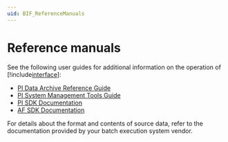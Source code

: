 ```yaml
---
uid: BIF_ReferenceManuals
---
```


# Reference manuals

<!-- Mark Bishop 6/18/21: Customized for Emerson Syncade -->

See the following user guides for additional information on the operation of [!include[interface](../includes/interface-name.md)]:

* [PI Data Archive Reference Guide](https://livelibrary.osisoft.com/LiveLibrary/web/pub.xql?c=t&action=home&pub=server-v11&lang=en#addHistory=true&filename=GUID-B4F5E027-DE91-4E72-B603-84EF4C7525DB.xml&docid=GUID-8B8636B2-EF7E-42C9-B714-DCD98B424F70&inner_id=&tid=&query=&scope=&resource=&toc=false&eventType=lcContent.loadDocGUID-8B8636B2-EF7E-42C9-B714-DCD98B424F70)
* [PI System Management Tools Guide](https://livelibrary.osisoft.com/LiveLibrary/web/pub.xql?c=t&action=home&pub=server-v11&lang=en#addHistory=true&filename=GUID-CE1C4D56-C643-4A17-A0CF-D1422909DFC9.xml&docid=GUID-E2B22636-70CD-449C-AC11-9B3A128A3DC0&inner_id=&tid=&query=&scope=&resource=&toc=false&eventType=lcContent.loadDocGUID-E2B22636-70CD-449C-AC11-9B3A128A3DC0)
* [PI SDK Documentation](https://techsupport.osisoft.com/Documentation/PI-SDK/title.html)
* [AF SDK Documentation](https://techsupport.osisoft.com/Documentation/PI-AF-SDK/html/1a02af4c-1bec-4804-a9ef-3c7300f5e2fc.htm)
   
For details about the format and contents of source data, refer to the documentation provided by your batch execution system vendor. 
